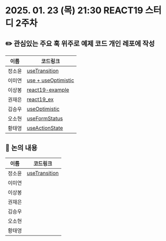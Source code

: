 # 2025. 01. 23 (목) 21:30 REACT19 스터디 2주차
## ✏️ 관심있는 주요 훅 위주로 예제 코드 개인 레포에 작성
|이름|코드링크|
|------------|--------------|
| 정소윤 | [useTransition](https://github.com/soyoonJ/react19-example/tree/main) |
| 이미연 |  [use + useOptimistic](https://github.com/iammiori/React-v19)|
| 이상봉 |  [react19-example](https://github.com/In-Self-Improvement/react19) |
| 권재은 |  [react19_ex](https://github.com/Jaeeun98/react19_ex)|
| 김승우 | [useOptimistic](https://github.com/kyh196201/react-useOptimistic-example) |
| 오소현 |  [useFormStatus](https://github.com/osohyun0224/react19-useFormStatus)|
| 황태영 |  <a href="https://github.com/hty0525/react-19-example" target="_blank">useActionState</a>|

## 📢 논의 내용
|이름|코드링크|
|------------|--------------|
| 정소윤 | [useTransition](https://github.com/soyoonJ/react19-example/blob/main/README.md) |
| 이미연 |  |
| 이상봉 |  |
| 권재은 |  |
| 김승우 |  |
| 오소현 |  |
| 황태영 |  |
